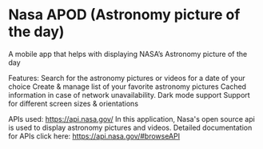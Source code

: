 # Nasa APOD (Astronomy picture of the day)
A mobile app that helps with displaying NASA’s Astronomy picture of the day


Features:
Search for the astronomy pictures or videos for a date of your choice
Create & manage list of your favorite astronomy pictures
Cached information in case of network unavailability.
Dark mode support
Support for different screen sizes & orientations

APIs used: https://api.nasa.gov/
In this application, Nasa's open source api is used to display astronomy pictures and videos.
Detailed documentation for APIs click here: https://api.nasa.gov/#browseAPI
